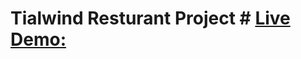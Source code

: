 # Tialwind Resturant Project                                                                                            # [Live Demo:](https://tailwind-resturant.netlify.app/)
